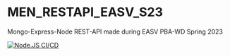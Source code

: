 # MEN_RESTAPI_EASV_S23
Mongo-Express-Node REST-API made during EASV PBA-WD Spring 2023

[![Node.JS CI/CD](https://github.com/sspangsberg/MEN_RESTAPI_EASV_S23/actions/workflows/main.yaml/badge.svg)](https://github.com/sspangsberg/MEN_RESTAPI_EASV_S23/actions/workflows/main.yaml)
